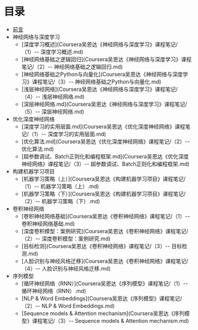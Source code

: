 # 目录

* [前言](README.md)
* 神经网络与深度学习
  * [深度学习概述](Coursera吴恩达《神经网络与深度学习》课程笔记/（1）-- 深度学习概述.md)
  * [神经网络基础之逻辑回归](Coursera吴恩达《神经网络与深度学习》课程笔记/（2）-- 神经网络基础之逻辑回归.md)
  * [神经网络基础之Python与向量化](Coursera吴恩达《神经网络与深度学习》课程笔记/（3）-- 神经网络基础之Python与向量化.md)
  * [浅层神经网络](Coursera吴恩达《神经网络与深度学习》课程笔记/（4）-- 浅层神经网络.md)
  * [深层神经网络.md](Coursera吴恩达《神经网络与深度学习》课程笔记/（5）-- 深层神经网络.md)
* 优化深度神经网络
  * [深度学习的实用层面.md](Coursera吴恩达《优化深度神经网络》课程笔记/（1）-- 深度学习的实用层面.md)
  * [优化算法.md](Coursera吴恩达《优化深度神经网络》课程笔记/（2）-- 优化算法.md)
  * [超参数调试、Batch正则化和编程框架.md](Coursera吴恩达《优化深度神经网络》课程笔记/（3）-- 超参数调试、Batch正则化和编程框架.md)
* 构建机器学习项目
  * [机器学习策略（上）](Coursera吴恩达《构建机器学习项目》课程笔记/（1）-- 机器学习策略（上）.md)
  * [机器学习策略（下）](Coursera吴恩达《构建机器学习项目》课程笔记/（2）-- 机器学习策略（下）.md)
* 卷积神经网络
  * [卷积神经网络基础](Coursera吴恩达《卷积神经网络》课程笔记/（1）-- 卷积神经网络基础.md)
  * [深度卷积模型：案例研究](Coursera吴恩达《卷积神经网络》课程笔记/（2）-- 深度卷积模型：案例研究.md)
  * [目标检测](Coursera吴恩达《卷积神经网络》课程笔记/（3）-- 目标检测.md)
  * [人脸识别与神经风格迁移](Coursera吴恩达《卷积神经网络》课程笔记/（4）-- 人脸识别与神经风格迁移.md)
* 序列模型
  * [循环神经网络（RNN）](Coursera吴恩达《序列模型》课程笔记/（1）-- 循环神经网络（RNN）.md)
  * [NLP & Word Embeddings](Coursera吴恩达《序列模型》课程笔记/（2）-- NLP & Word Embeddings.md)
  * [Sequence models & Attention mechanism](Coursera吴恩达《序列模型》课程笔记/（3）-- Sequence models & Attention mechanism.md)
